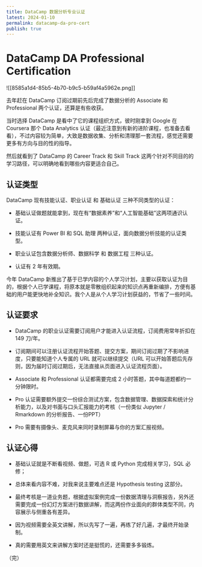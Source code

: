```yaml
---
title: DataCamp 数据分析专业认证
latest: 2024-01-10
permalink: datacamp-da-pro-cert
publish: true
---
```

# DataCamp DA Professional Certification

![[8585a1d4-85b5-4b70-b9c5-b59af4a5962e.png]]

去年赶在 DataCamp 订阅过期前先后完成了数据分析的 Associate 和 Professional 两个认证，还算是有些收获。

当时选择 DataCamp 是看中了它的课程组织方式，彼时刚拿到 Google 在 Coursera 那个 Data Analytics 认证（最近注意到有新的进阶课程，也准备去看看），不过内容较为简单，大致是数据收集、分析和清理那一套流程，感觉还需要更多有方向与目的性的指导。

然后就看到了 DataCamp 的 Career Track 和 Skill Track 这两个针对不同目的的学习路径，可以明确地看到哪些内容更适合自己。

## 认证类型

DataCamp 现有技能认证、职业认证 和 基础认证 三种不同类型的认证：

- 基础认证做题就能拿到，现在有“数据素养”和“人工智能基础”这两项通识认证。

- 技能认证有 Power BI 和 SQL 助理 两种认证，面向数据分析技能的认证类型。

- 职业认证包含数据分析师、数据科学 和 数据工程 三种认证。

- 认证有 2 年有效期。

今年 DataCamp 新推出了基于已学内容的个人学习计划，主要以获取认证为目的，根据个人已学课程，将原本就是零散组织起来的知识点再重新编排，方便有基础的用户能更快地补全知识。我个人是从个人学习计划获益的，节省了一些时间。

## 认证要求

- DataCamp 的职业认证需要订阅用户才能进入认证流程，订阅费用常年折扣在 149 刀/年。

- 订阅期间可以注册认证流程开始答题、提交方案，期间订阅过期了不影响进度，只要能知道个人专属的 URL 就可以继续提交（URL 可以开始答题后先存则，因为届时订阅过期后，无法直接从页面进入认证流程页面）。

- Associate 和 Professional 认证都需要完成 2 小时答题，其中每道题都约一分钟限时。

- Pro 认证需要额外提交一份综合测试方案，包含数据管理、数据探索和统计分析能力，以及对书面与口头汇报能力的考核（一份类似 Jupyter / Rmarkdown 的分析报告、一份PPT）

- Pro 需要有摄像头、麦克风来同时录制屏幕与你的方案汇报视频。

## 认证心得

- 基础认证就是不断看视频、做题，可选 R 或 Python 完成相关学习，SQL 必修；

- 总体来看内容不难，对我来说主要难点还是 Hypothesis testing 这部分。

- 最终考核是一道业务题，根据虚拟案例完成一份数据清理与洞察报告，另外还需要完成一份幻灯方案进行数据讲解，而这两份作业面向的群体类型不同，内容展示与侧重各有差异。

- 因为视频需要全英文讲解，所以先写了一遍，再练了好几遍，才最终开始录制。

- 真的需要用英文来讲解方案时还是挺慌的，还需要多多锻炼。

（完）